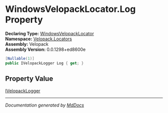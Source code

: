 ﻿<!--  
  <auto-generated>   
    The contents of this file were generated by a tool.  
    Changes to this file may be list if the file is regenerated  
  </auto-generated>   
-->

# WindowsVelopackLocator.Log Property

**Declaring Type:** [WindowsVelopackLocator](../index.md)  
**Namespace:** [Velopack.Locators](../../index.md)  
**Assembly:** Velopack  
**Assembly Version:** 0.0.1298+ed8600e

```csharp
[Nullable(1)]
public IVelopackLogger Log { get; }
```

## Property Value

[IVelopackLogger](../../../Logging/IVelopackLogger/index.md)

___

*Documentation generated by [MdDocs](https://github.com/ap0llo/mddocs)*

